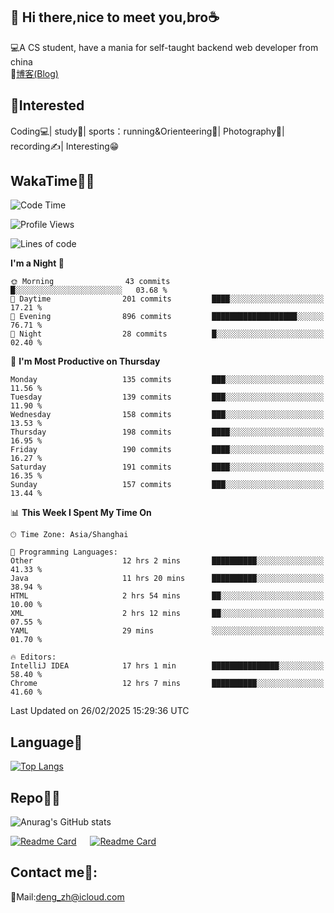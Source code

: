 👋 Hi there,nice to meet you,bro☕
---
💻A CS student, have a mania for self-taught backend web developer from china   
📌[博客(Blog)](https://github.com/HealUP/MyBlog)

 <!-- waka-box start -->
 <!-- waka-box end -->
 
🧲**Interested**
--
Coding💻| study📖| sports：running&Orienteering🏃‍| Photography📸| recording✍️| Interesting😁

WakaTime👨‍💻
---
<!--START_SECTION:waka-->
![Code Time](http://img.shields.io/badge/Code%20Time-2%2C575%20hrs%2032%20mins-blue)

![Profile Views](http://img.shields.io/badge/Profile%20Views-1-blue)

![Lines of code](https://img.shields.io/badge/From%20Hello%20World%20I%27ve%20Written-205.1%20thousand%20lines%20of%20code-blue)

**I'm a Night 🦉** 

```text
🌞 Morning                43 commits          █░░░░░░░░░░░░░░░░░░░░░░░░   03.68 % 
🌆 Daytime                201 commits         ████░░░░░░░░░░░░░░░░░░░░░   17.21 % 
🌃 Evening                896 commits         ███████████████████░░░░░░   76.71 % 
🌙 Night                  28 commits          █░░░░░░░░░░░░░░░░░░░░░░░░   02.40 % 
```
📅 **I'm Most Productive on Thursday** 

```text
Monday                   135 commits         ███░░░░░░░░░░░░░░░░░░░░░░   11.56 % 
Tuesday                  139 commits         ███░░░░░░░░░░░░░░░░░░░░░░   11.90 % 
Wednesday                158 commits         ███░░░░░░░░░░░░░░░░░░░░░░   13.53 % 
Thursday                 198 commits         ████░░░░░░░░░░░░░░░░░░░░░   16.95 % 
Friday                   190 commits         ████░░░░░░░░░░░░░░░░░░░░░   16.27 % 
Saturday                 191 commits         ████░░░░░░░░░░░░░░░░░░░░░   16.35 % 
Sunday                   157 commits         ███░░░░░░░░░░░░░░░░░░░░░░   13.44 % 
```


📊 **This Week I Spent My Time On** 

```text
🕑︎ Time Zone: Asia/Shanghai

💬 Programming Languages: 
Other                    12 hrs 2 mins       ██████████░░░░░░░░░░░░░░░   41.33 % 
Java                     11 hrs 20 mins      ██████████░░░░░░░░░░░░░░░   38.94 % 
HTML                     2 hrs 54 mins       ██░░░░░░░░░░░░░░░░░░░░░░░   10.00 % 
XML                      2 hrs 12 mins       ██░░░░░░░░░░░░░░░░░░░░░░░   07.55 % 
YAML                     29 mins             ░░░░░░░░░░░░░░░░░░░░░░░░░   01.70 % 

🔥 Editors: 
IntelliJ IDEA            17 hrs 1 min        ███████████████░░░░░░░░░░   58.40 % 
Chrome                   12 hrs 7 mins       ██████████░░░░░░░░░░░░░░░   41.60 % 
```


 Last Updated on 26/02/2025 15:29:36 UTC
<!--END_SECTION:waka-->

Language🚀
---
[![Top Langs](https://github-readme-stats.vercel.app/api/top-langs/?username=HealUP&layout=compact&hide_border=true)](https://github.com/HealUP)

Repo🧑‍💻
---
![Anurag's GitHub stats](https://github-readme-stats.vercel.app/api?username=HealUP&count_private=true&show_icons=true&theme=gruvbox&hide_border=true) 

[![Readme Card](https://github-readme-stats.vercel.app/api/pin/?username=HealUP&repo=InternetEy&theme=transparent)](https://github.com/HealUP/InternetEy) &emsp;
[![Readme Card](https://github-readme-stats.vercel.app/api/pin/?username=HealUP&repo=CampusExperience&theme=transparent)](https://github.com/HealUP/CampusExperience)


Contact me📱:
---
📮Mail:deng_zh@icloud.com  
